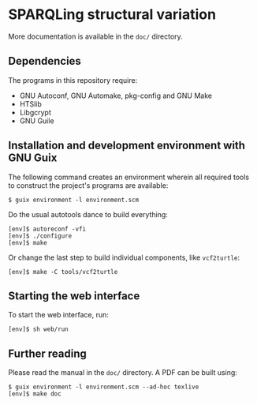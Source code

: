 # SPARQLing structural variation

More documentation is available in the `doc/` directory.

## Dependencies

The programs in this repository require:
- GNU Autoconf, GNU Automake, pkg-config and GNU Make
- HTSlib
- Libgcrypt
- GNU Guile

## Installation and development environment with GNU Guix

The following command creates an environment wherein all required
tools to construct the project's programs are available:
```
$ guix environment -l environment.scm
```

Do the usual autotools dance to build everything:
```
[env]$ autoreconf -vfi
[env]$ ./configure
[env]$ make
```

Or change the last step to build individual components, like `vcf2turtle`:
```
[env]$ make -C tools/vcf2turtle
```

## Starting the web interface

To start the web interface, run:
```
[env]$ sh web/run
```

## Further reading

Please read the manual in the `doc/` directory.  A PDF can be built using:
```
$ guix environment -l environment.scm --ad-hoc texlive
[env]$ make doc
```
